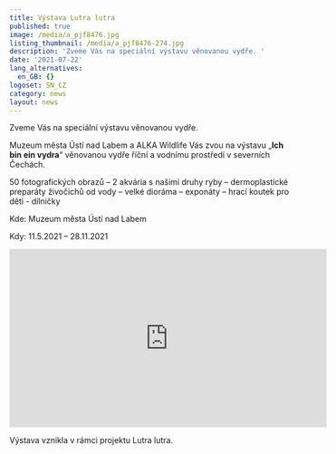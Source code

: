 ```yaml
---
title: Výstava Lutra lutra
published: true
image: /media/a_pjf8476.jpg
listing_thumbnail: /media/a_pjf8476-274.jpg
description: 'Zveme Vás na speciální výstavu věnovanou vydře. '
date: '2021-07-22'
lang_alternatives:
  en_GB: {}
logoset: SN_CZ
category: news
layout: news
---
```

Zveme Vás na speciální výstavu věnovanou vydře. 

Muzeum města Ústí  nad Labem a ALKA Wildlife Vás zvou na výstavu „**Ich bin ein vydra**“ věnovanou vydře říční a vodnímu prostředí v severních Čechách.



50 fotografických obrazů – 2 akvária s našimi druhy ryby – dermoplastické preparáty živočichů od vody – velké dioráma – exponáty – hrací koutek pro děti - dílničky

Kde: Muzeum města Ústí nad Labem

Kdy: 11.5.2021 – 28.11.2021

<iframe width="560" height="315" src="https://www.youtube.com/embed/iR-iht_DpkA" frameborder="0" allow="accelerometer; autoplay; clipboard-write; encrypted-media; gyroscope; picture-in-picture" allowfullscreen></iframe>



Výstava vznikla v rámci projektu Lutra lutra.
